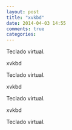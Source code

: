 ```yaml
---
layout: post
title: "xvkbd"
date: 2014-04-03 14:55
comments: true
categories: 
---
```

Teclado virtual.

xvkbd

Teclado virtual.

xvkbd

Teclado virtual.

xvkbd

Teclado virtual.

